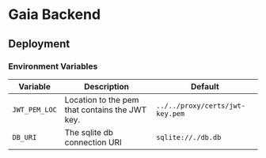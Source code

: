 # Gaia Backend

## Deployment

### Environment Variables

| Variable      | Description                                    | Default                         |
| ------------- | ---------------------------------------------- | ------------------------------- |
| `JWT_PEM_LOC` | Location to the pem that contains the JWT key. | `../../proxy/certs/jwt-key.pem` |
| `DB_URI`      | The sqlite db connection URI                   | `sqlite://./db.db`              |
